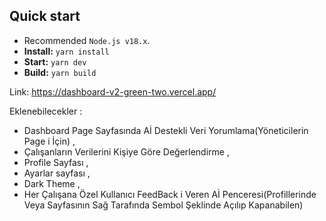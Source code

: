 ## Quick start

- Recommended `Node.js v18.x`.
- **Install:** `yarn install`
- **Start:** `yarn dev`
- **Build:** `yarn build`

Link: https://dashboard-v2-green-two.vercel.app/

Eklenebilecekler : 

- Dashboard Page Sayfasında Aİ Destekli Veri Yorumlama(Yöneticilerin Page i İçin) , 
- Çalışanların Verilerini Kişiye Göre Değerlendirme , 
- Profile Sayfası , 
- Ayarlar sayfası ,
- Dark Theme , 
- Her Çalışana Özel Kullanıcı FeedBack i Veren Aİ Penceresi(Profillerinde Veya Sayfasının Sağ Tarafında Sembol Şeklinde Açılıp Kapanabilen)  
